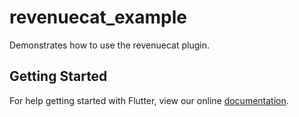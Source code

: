 # revenuecat_example

Demonstrates how to use the revenuecat plugin.

## Getting Started

For help getting started with Flutter, view our online
[documentation](https://flutter.io/).
